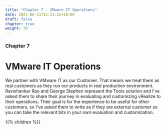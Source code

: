 ```yaml
---
title: "Chapter 7 - VMware IT Operations"
date: 2021-06-11T11:31:22+10:00
draft: false
chapter: true
weight: 70
---
```


### Chapter 7
# VMware IT Operations

We partner with VMware IT as our Customer. That means we treat them as real customers as they run our products in real production environment. Ravishankar Rao and George Stephen represent the Tools solution and I've asked them to share their journey in evaluating and customizing vRealize to their operations. Their goal is for the experience to be useful for other customers, so I've asked them to write as if they are external customer so you can take the relevant bits in your own evaluation and customization.

{{% children %}}